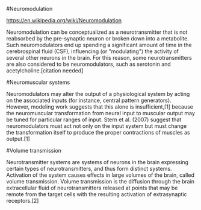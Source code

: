 #Neuromodulation

https://en.wikipedia.org/wiki/Neuromodulation

Neuromodulation can be conceptualized as a neurotransmitter that is not reabsorbed by the pre-synaptic neuron or broken down into a metabolite. Such neuromodulators end up spending a significant amount of time in the cerebrospinal fluid (CSF), influencing (or "modulating") the activity of several other neurons in the brain. For this reason, some neurotransmitters are also considered to be neuromodulators, such as serotonin and acetylcholine.[citation needed]

#Neuromuscular systems

Neuromodulators may alter the output of a physiological system by acting on the associated inputs (for instance, central pattern generators). However, modeling work suggests that this alone is insufficient,[1] because the neuromuscular transformation from neural input to muscular output may be tuned for particular ranges of input. Stern et al. (2007) suggest that neuromodulators must act not only on the input system but must change the transformation itself to produce the proper contractions of muscles as output.[1]

#Volume transmission

Neurotransmitter systems are systems of neurons in the brain expressing certain types of neurotransmitters, and thus form distinct systems. Activation of the system causes effects in large volumes of the brain, called volume transmission. Volume transmission is the diffusion through the brain extracellular fluid of neurotransmitters released at points that may be remote from the target cells with the resulting activation of extrasynaptic receptors.[2]
